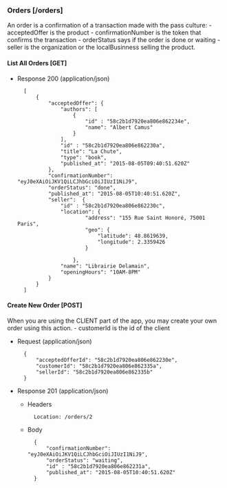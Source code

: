 ### Orders [/orders]

An order is a confirmation of a transaction made with the pass culture:
    - acceptedOffer is the product
    - confirmationNumber is the token that confirms the transaction
    - orderStatus says if the order is done or waiting
    - seller is the organization or the localBusinness selling the product.

#### List All Orders [GET]

+ Response 200 (application/json)

        [
            {
                "acceptedOffer": {
                    "authors": [
                        {
                            "id" : "58c2b1d7920ea806e862234e",
                            "name": "Albert Camus"
                        }
                    ],
                    "id" : "58c2b1d7920ea806e862230a",
                    "title": "La Chute",
                    "type": "book",
                    "published_at": "2015-08-05T09:40:51.620Z"
                },
                "confirmationNumber": "eyJ0eXAiOiJKV1QiLCJhbGciOiJIUzI1NiJ9",
                "orderStatus": "done",
                "published_at": "2015-08-05T10:40:51.620Z",
                "seller":  {
                    "id" : "58c2b1d7920ea806e862230c",
                    "location": {
                            "address": "155 Rue Saint Honoré, 75001 Paris",
                            "geo": {
                                "latitude": 48.8619639,
                                "longitude": 2.3359426
                            }

                        },
                    "name": "Librairie Delamain",
                    "openingHours": "10AM-8PM"
                }
            }
        ]

#### Create New Order [POST]

When you are using the CLIENT part of the app, you may create your own order using this action.
    - customerId is the id of the client

+ Request (application/json)

        {
            "acceptedOfferId": "58c2b1d7920ea806e862230e",
            "customerId": "58c2b1d7920ea806e862335a",
            "sellerId": "58c2b1d7920ea806e862335b"
        }

+ Response 201 (application/json)

    + Headers

            Location: /orders/2

    + Body

            {
                "confirmationNumber": "eyJ0eXAiOiJKV1QiLCJhbGciOiJIUzI1NiJ9",
                "orderStatus": "waiting",
                "id" : "58c2b1d7920ea806e862231a",
                "published_at": "2015-08-05T10:40:51.620Z"
            }
